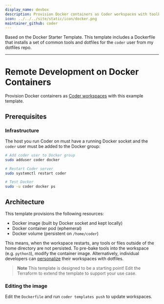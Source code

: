 ```yaml
---
display_name: devbox
description: Provision Docker containers as Coder workspaces with toolbox dotfiles and config.
icon: ../../../site/static/icon/docker.png
maintainer_github: coder
---
```


Based on the Docker Starter Template. This template includes a Dockerfile that installs a set of common tools and dotfiles for the `coder` user from my dotfiles repo.

---

# Remote Development on Docker Containers

Provision Docker containers as [Coder workspaces](https://coder.com/docs/v2/latest/workspaces) with this example template.

<!-- TODO: Add screenshot -->

## Prerequisites

### Infrastructure

The host you run Coder on must have a running Docker socket and the `coder` user must be added to the Docker group:

```sh
# Add coder user to Docker group
sudo adduser coder docker

# Restart Coder server
sudo systemctl restart coder

# Test Docker
sudo -u coder docker ps
```

## Architecture

This template provisions the following resources:

- Docker image (built by Docker socket and kept locally)
- Docker container pod (ephemeral)
- Docker volume (persistent on `/home/coder`)

This means, when the workspace restarts, any tools or files outside of the home directory are not persisted. To pre-bake tools into the workspace (e.g. `python3`), modify the container image. Alternatively, individual developers can [personalize](https://coder.com/docs/v2/latest/dotfiles) their workspaces with dotfiles.

> **Note**
> This template is designed to be a starting point! Edit the Terraform to extend the template to support your use case.

### Editing the image

Edit the `Dockerfile` and run `coder templates push` to update workspaces.